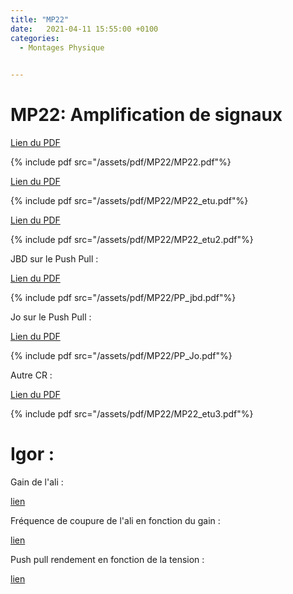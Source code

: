 ```yaml
---
title: "MP22"
date:   2021-04-11 15:55:00 +0100
categories:
  - Montages Physique

  
---
```


# MP22: Amplification de signaux

[Lien du PDF](/assets/pdf/MP22/MP22.pdf)

{% include pdf src="/assets/pdf/MP22/MP22.pdf"%}

[Lien du PDF](/assets/pdf/MP22/MP22_etu.pdf)

{% include pdf src="/assets/pdf/MP22/MP22_etu.pdf"%}

[Lien du PDF](/assets/pdf/MP22/MP22_etu2.pdf)

{% include pdf src="/assets/pdf/MP22/MP22_etu2.pdf"%}

JBD sur le Push Pull :

[Lien du PDF](/assets/pdf/MP22/PP_jbd.pdf)

{% include pdf src="/assets/pdf/MP22/PP_jbd.pdf"%}

Jo sur le Push Pull :

[Lien du PDF](/assets/pdf/MP22/PP_Jo.pdf)

{% include pdf src="/assets/pdf/MP22/PP_Jo.pdf"%}

Autre CR :

[Lien du PDF](/assets/pdf/MP22/MP22_etu3.pdf)

{% include pdf src="/assets/pdf/MP22/MP22_etu3.pdf"%}

# Igor :

Gain de l'ali : 

<a href="/assets/pdf/MP22/076.1_mesure_gain.pxp" download>lien</a>

Fréquence de coupure de l'ali en fonction du gain : 

<a href="/assets/pdf/MP22/092.2_TransformateurRendementPertesGlobales.pxp" download>lien</a>

Push pull rendement en fonction de la tension :

<a href="/assets/pdf/MP22/077.1et.2_push_pull.pxp" download>lien</a>





